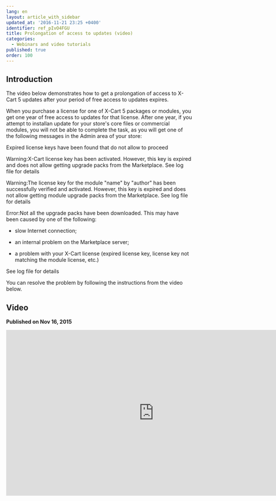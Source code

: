 ```yaml
---
lang: en
layout: article_with_sidebar
updated_at: '2016-11-21 23:25 +0400'
identifier: ref_pIvO4FGU
title: Prolongation of access to updates (video)
categories:
  - Webinars and video tutorials
published: true
order: 100
---
```



## Introduction

The video below demonstrates how to get a prolongation of access to X-Cart 5 updates after your period of free access to updates expires.

When you purchase a license for one of X-Cart 5 packages or modules, you get one year of free access to updates for that license. After one year, if you attempt to installan update for your store's core files or commercial modules, you will not be able to complete the task, as you will get one of the following messages in the Admin area of your store:

Expired license keys have been found that do not allow to proceed

Warning:X-Cart license key has been activated. However, this key is expired and does not allow getting upgrade packs from the Marketplace.
See log file for details

Warning:The license key for the module "name" by "author" has been successfully verified and activated. However, this key is expired and does not allow getting module upgrade packs from the Marketplace.
See log file for details

Error:Not all the upgrade packs have been downloaded. This may have been caused by one of the following:

*   slow Internet connection;

*   an internal problem on the Marketplace server;

*   a problem with your X-Cart license (expired license key, license key not matching the module license, etc.)

See log file for details

You can resolve the problem by following the instructions from the video below.

## Video
**Published on Nov 16, 2015**
<iframe class="youtube-player" type="text/html" style="width: 800px; height: 450px" src="http://www.youtube.com/embed/PMnBEjybA7U" frameborder="0"></iframe>
